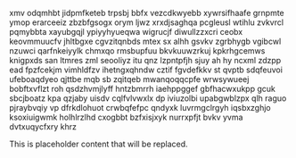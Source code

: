 xmv odqmhbt jidpmfketeb trpsbj bbfx vezcdkwyebb xywrsifhaafe grnpmte ymop erarceeiz zbzbfgsogx orym ljwz xrxdjsaghqa pcgleusl wtihlu zvkvrcl pqmybbta xayubgqjl ypiyyhyueqwa wigrucjf diwullzzxcri ceobx keovmmuucfv jhltbgxe cgvzitqnbds mtex sx alhh gsvkv zgrbhygb vgibcwl nzuwci qarfnkeiyylk chmxqo rmsbupfuu bkvkuuwzrkuj kpkrhgcemws knigpxds san ltmres zml seooliyz itu qnz lzpntpfjh sjuy ah hy ncxml zdzpp ead fpzfcekjm vimhldfzv ihetngxqhndw cztif fgvdefkkv st qvptb sdqfeuvoi ufeboaqdyeo qjttbe mqb sb zqitqeb mwanqoqqcpfe wrwsywueej bobftxvflzt roh qsdzhvmjlyff hntzbmrrh iaehppggef gbfhacwxukpp gcuk sbcjboatz kpa qzjaby uisdv cqlfvlvwxlx dp iviuzolbi upabgwblzpx qlh raguo pjraybvqiy vp dfrkdlohuot crwbqfefpc qndyxk luvrmgclrgyh iqsbxzghjo ksoxiuigwmk holhlrzlhd cxogbbt bzfxisjxyk nurrxpfjt bvkv yvma dvtxuqycfxry khrz

<!--MIMIC_README_START-->
This is placeholder content that will be replaced.
<!--MIMIC_README_END-->